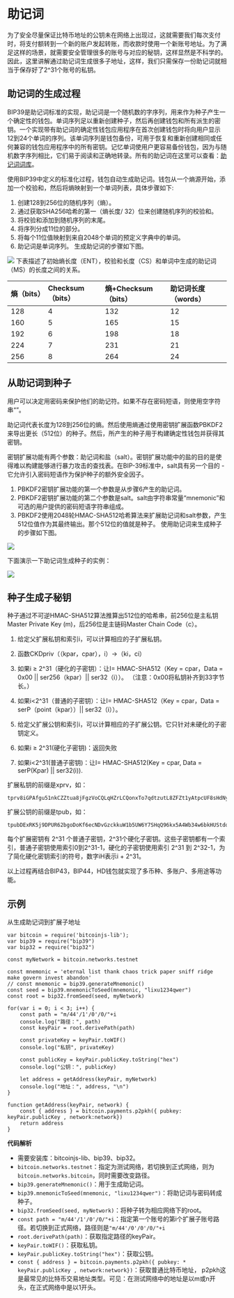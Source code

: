 # 助记词
为了安全尽量保证比特币地址的公钥未在网络上出现过，这就需要我们每次支付时，将支付额转到一个新的账户发起转账，而收款时使用一个新账号地址。为了满足这样的场景，就需要安全管理很多的账号与对应的秘钥，这样显然是不科学的。因此，这里讲解通过助记词生成很多子地址，这样，我们只需保存一份助记词就相当于保存好了2^31个账号的私钥。

## 助记词的生成过程
BIP39是助记词标准的实现，助记词是一个随机数的字序列，用来作为种子产生一个确定性的钱包。单词序列足以重新创建种子，然后再创建钱包和所有派生的密钥。一个实现带有助记词的确定性钱包应用程序在首次创建钱包时将向用户显示12到24个单词的序列。该单词序列是钱包备份，可用于恢复和重新创建相同或任何兼容的钱包应用程序中的所有密钥。记忆单词使用户更容易备份钱包，因为与随机数字序列相比，它们易于阅读和正确地转录。所有的助记词在这里可以查看：[助记词词库](https://github.com/bitcoin/bips/blob/master/bip-0039/english.txt)。

使用BIP39中定义的标准化过程，钱包自动生成助记词。钱包从一个熵源开始，添加一个校验和，然后将熵映射到一个单词列表，具体步骤如下:

1. 创建128到256位的随机序列（熵）。
2. 通过获取SHA256哈希的第一（熵长度/ 32）位来创建随机序列的校验和。
3. 将校验和添加到随机序列的末尾。
4. 将序列分成11位的部分。
5. 将每个11位值映射到来自2048个单词的预定义字典中的单词。
6. 助记词是单词序列。
生成助记词的步骤如下图。

![](./imgs/生成助记词.png)
下表描述了初始熵长度（ENT），校验和长度（CS）和单词中生成的助记词（MS）的长度之间的关系。

|熵（bits）|	Checksum（bits）|	熵+Checksum（bits）|	助记词长度（words）
|:------|:------|:------|:------|
128|	4|	132|	12
160|	5|	165|	15
192|	6|	198|	18
224|	7|	231|	21
256|	8|	264|	24
## 从助记词到种子
用户可以决定用密码来保护他们的助记符。如果不存在密码短语，则使用空字符串“”。

助记词代表长度为128到256位的熵。然后使用熵通过使用密钥扩展函数PBKDF2来导出更长（512位）的种子。然后，所产生的种子用于构建确定性钱包并获得其密钥。

密钥扩展功能有两个参数：助记词和盐（salt）。密钥扩展功能中的盐的目的是使得难以构建能够进行暴力攻击的查找表。在BIP-39标准中，salt具有另一个目的 - 它允许引入密码短语作为保护种子的额外安全因子。

1. PBKDF2密钥扩展功能的第一个参数是从步骤6产生的助记词。
2. PBKDF2密钥扩展功能的第二个参数是salt。salt由字符串常量“mnemonic”和可选的用户提供的密码短语字符串组成。
3. PBKDF2使用2048轮HMAC-SHA512哈希算法来扩展助记词和salt参数，产生512位值作为其最终输出。那个512位的值就是种子。
使用助记词来生成种子的步骤如下图。

![](./imgs/助记词生成种子.png)


下面演示一下助记词生成种子的实例：

![](./imgs/wordseed.png)



## 种子生成子秘钥
种子通过不可逆HMAC-SHA512算法推算出512位的哈希串，前256位是主私钥Master Private Key (m)，后256位是主链码Master Chain Code（c）。

1. 给定父扩展私钥和索引i，可以计算相应的子扩展私钥。

2. 函数CKDpriv（（kpar，cpar），i）→（ki，ci）

3. 如果i ≥ 2^31（硬化的子密钥）：让I= HMAC-SHA512（Key = cpar，Data = 0x00 || ser256（kpar）|| ser32（i））。 （注意：0x00将私钥补齐到33字节长。）

4. 如果i<2^31（普通的子密钥）：让I= HMAC-SHA512（Key = cpar，Data = serP（point（kpar））|| ser32（i））。

5. 给定父扩展公钥和索引i，可以计算相应的子扩展公钥。它只针对未硬化的子密钥定义。

6. 如果i ≥ 2^31(硬化子密钥)：返回失败

7. 如果i<2^31(普通子密钥)：让I= HMAC-SHA512(Key = cpar, Data = serP(Kpar) || ser32(i)).

扩展私钥的前缀是xprv，如：
```
tprv8iGPAfgu51nkCZZtua8jFgzVoCQLqHZrLCQonxTo7qdtzutL8ZFZt1yAtpcUF8sHdNyiVhece3SSRsBvtUCKpGkRvxXgV2TMdcDbKQzstta
```
扩展公钥的前缀是tpub，如：
```
tpubDExRK5j9DPUR62bgoDoKf6ecNDvGzckkuW1b5UW6Y7SHqQ96kx5A4Wb34w6bkHUStdq5w7ZHPQHkipwRdSQMbGnqTAQj1sEBaJmL9wXvBSu
```
每个扩展密钥有 2^31 个普通子密钥，2^31个硬化子密钥。这些子密钥都有一个索引，普通子密钥使用索引0到2^31-1，硬化的子密钥使用索引 2^31 到 2^32-1，为了简化硬化密钥索引的符号，数字iH表示i + 2^31。

以上过程再结合BIP43，BIP44，HD钱包就实现了多币种、多账户、多用途等功能。

## 示例
从生成助记词到扩展子地址

```
var bitcoin = require('bitcoinjs-lib');
var bip39 = require("bip39")
var bip32 = require("bip32")

const myNetwork = bitcoin.networks.testnet

const mnemonic = 'eternal list thank chaos trick paper sniff ridge make govern invest abandon'
// const mnemonic = bip39.generateMnemonic()
const seed = bip39.mnemonicToSeed(mnemonic, "lixu1234qwer")
const root = bip32.fromSeed(seed, myNetwork)

for(var i = 0; i < 3; i++) {
    const path = "m/44'/1'/0'/0/"+i
    console.log("路径：", path)
    const keyPair = root.derivePath(path)

    const privateKey = keyPair.toWIF()
    console.log("私钥", privateKey)

    const publicKey = keyPair.publicKey.toString("hex")
    console.log("公钥：", publicKey)

    let address = getAddress(keyPair, myNetwork)
    console.log("地址：", address, "\n")
}

function getAddress(keyPair, network) {
    const { address } = bitcoin.payments.p2pkh({ pubkey: keyPair.publicKey , network:network})
    return address
}
```
**代码解析**
* 需要安装库：bitcoinjs-lib、bip39、bip32。
*  `bitcoin.networks.testnet`：指定为测试网络，若切换到正式网络，则为`bitcoin.networks.bitcoin`，同时需要改变路径。
*  `bip39.generateMnemonic()`：用于生成助记词。
*  `bip39.mnemonicToSeed(mnemonic, "lixu1234qwer")`：将助记词与密码转成种子。
*  `bip32.fromSeed(seed, myNetwork)`：将种子转为相应网络下的root。
*  `const path = "m/44'/1'/0'/0/"+i`：指定第一个账号的第i个扩展子账号路径。若切换到正式网络，路径则是`"m/44'/0'/0'/0/"+i`
* `root.derivePath(path)`：获取指定路径的keyPair。
* `keyPair.toWIF()`：获取私钥。
* `keyPair.publicKey.toString("hex")`：获取公钥。
* `const { address } = bitcoin.payments.p2pkh({ pubkey: * keyPair.publicKey , network:network})`：获取普通比特币地址， p2pkh这是最常见的比特币交易地址类型。可见：在测试网络中的地址是以m或n开头，在正式网络中是以1开头。
